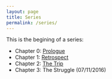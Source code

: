 ```yaml
---
layout: page
title: Series
permalink: /series/
---
```


This is the begining of a series:

- Chapter 0: [Prologue](#)
- Chapter 1: [Retrospect](#)
- Chapter 2: [The Trip](#)
- Chapter 3: The Struggle (07/11/2016)

